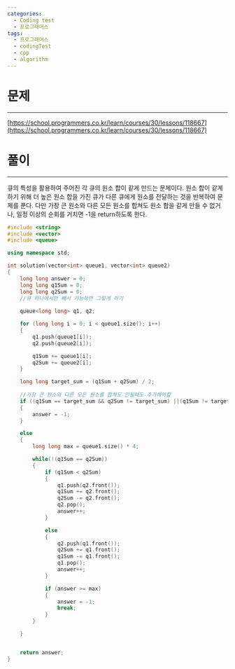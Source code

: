 ```yaml
---
categories:
  - Coding test
  - 프로그래머스
tags:
  - 프로그래머스
  - codingTest
  - cpp
  - algorithm
---
```

# 문제
___

[https://school.programmers.co.kr/learn/courses/30/lessons/118667](https://school.programmers.co.kr/learn/courses/30/lessons/118667)

# 풀이
___

큐의 특성을 활용하여 주어진 각 큐의 원소 합이 같게 만드는 문제이다. 원소 합이 같게하기 위해 더 높은 원소 합을 가진 큐가 다른 큐에게 원소를 전달하는 것을 반복하여 문제를 푼다. 다만 가장 큰 원소와 다른 모든 원소를 합쳐도 원소 합을 같게 만들 수 없거나, 일정 이상의 순회를 거치면 -1을 return하도록 한다.

```c++
#include <string>
#include <vector>
#include <queue>

using namespace std;

int solution(vector<int> queue1, vector<int> queue2) 
{
    long long answer = 0;
    long long q1Sum = 0;
    long long q2Sum = 0;
    //큐 하나에서만 빼서 가능하면 그렇게 하기
    
    queue<long long> q1, q2;

    for (long long i = 0; i < queue1.size(); i++)
    {
        q1.push(queue1[i]);
        q2.push(queue2[i]);

        q1Sum += queue1[i];
        q2Sum += queue2[i];
    }

    long long target_sum = (q1Sum + q2Sum) / 2;
    
    //가장 큰 원소와 다른 모든 원소를 합쳐도 안될때도 추가해야함
    if ((q1Sum == target_sum && q2Sum != target_sum) ||(q1Sum != target_sum && q2Sum == target_sum))
    {
        answer = -1;
    }

    else
    {
        long long max = queue1.size() * 4;

        while(!(q1Sum == q2Sum))
        {
            if (q1Sum < q2Sum)
            {
                q1.push(q2.front());
                q1Sum += q2.front();
                q2Sum -= q2.front();
                q2.pop();
                answer++;
            }

            else
            {
                q2.push(q1.front());
                q2Sum += q1.front();
                q1Sum -= q1.front();
                q1.pop();
                answer++;
            }

            if (answer >= max)
            {
                answer = -1;
                break;
            }
        }

    }


    return answer;
}

```